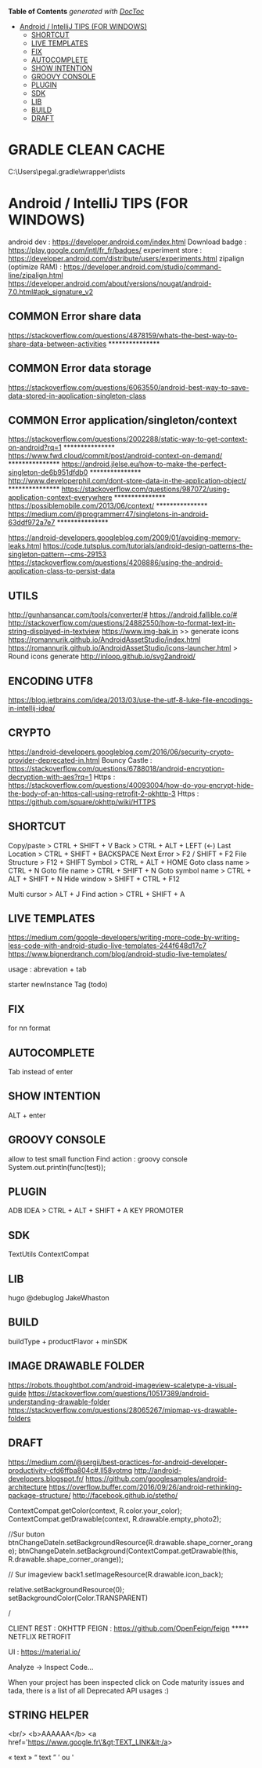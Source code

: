 <!-- START doctoc generated TOC please keep comment here to allow auto update -->
<!-- DON'T EDIT THIS SECTION, INSTEAD RE-RUN doctoc TO UPDATE -->
**Table of Contents**  *generated with [DocToc](https://github.com/thlorenz/doctoc)*

- [Android / IntelliJ TIPS (FOR WINDOWS)](#android--intellij-tips-for-windows)
  - [SHORTCUT](#shortcut)
  - [LIVE TEMPLATES](#live-templates)
  - [FIX](#fix)
  - [AUTOCOMPLETE](#autocomplete)
  - [SHOW INTENTION](#show-intention)
  - [GROOVY CONSOLE](#groovy-console)
  - [PLUGIN](#plugin)
  - [SDK](#sdk)
  - [LIB](#lib)
  - [BUILD](#build)
  - [DRAFT](#draft)

<!-- END doctoc generated TOC please keep comment here to allow auto update -->

# GRADLE CLEAN CACHE
C:\Users\pegal\.gradle\wrapper\dists



# Android / IntelliJ TIPS (FOR WINDOWS)

android dev : https://developer.android.com/index.html
Download badge : https://play.google.com/intl/fr_fr/badges/
experiment store : https://developer.android.com/distribute/users/experiments.html
zipalign (optimize RAM) : https://developer.android.com/studio/command-line/zipalign.html
https://developer.android.com/about/versions/nougat/android-7.0.html#apk_signature_v2


## COMMON Error share data 
https://stackoverflow.com/questions/4878159/whats-the-best-way-to-share-data-between-activities				***************

## COMMON Error data storage
https://stackoverflow.com/questions/6063550/android-best-way-to-save-data-stored-in-application-singleton-class


## COMMON Error application/singleton/context
https://stackoverflow.com/questions/2002288/static-way-to-get-context-on-android?rq=1						***************
https://www.fwd.cloud/commit/post/android-context-on-demand/												***************
https://android.jlelse.eu/how-to-make-the-perfect-singleton-de6b951dfdb0									***************
http://www.developerphil.com/dont-store-data-in-the-application-object/										***************
https://stackoverflow.com/questions/987072/using-application-context-everywhere								***************
https://possiblemobile.com/2013/06/context/																	***************
https://medium.com/@programmerr47/singletons-in-android-63ddf972a7e7										***************

https://android-developers.googleblog.com/2009/01/avoiding-memory-leaks.html
https://code.tutsplus.com/tutorials/android-design-patterns-the-singleton-pattern--cms-29153
https://stackoverflow.com/questions/4208886/using-the-android-application-class-to-persist-data



## UTILS
http://gunhansancar.com/tools/converter/#
https://android.fallible.co/#
http://stackoverflow.com/questions/24882550/how-to-format-text-in-string-displayed-in-textview
https://www.img-bak.in >> generate icons
https://romannurik.github.io/AndroidAssetStudio/index.html
https://romannurik.github.io/AndroidAssetStudio/icons-launcher.html > Round icons generate
http://inloop.github.io/svg2android/

## ENCODING UTF8
https://blog.jetbrains.com/idea/2013/03/use-the-utf-8-luke-file-encodings-in-intellij-idea/


## CRYPTO
https://android-developers.googleblog.com/2016/06/security-crypto-provider-deprecated-in.html
Bouncy Castle : https://stackoverflow.com/questions/6788018/android-encryption-decryption-with-aes?rq=1
Https : https://stackoverflow.com/questions/40093004/how-do-you-encrypt-hide-the-body-of-an-https-call-using-retrofit-2-okhttp-3
Https : https://github.com/square/okhttp/wiki/HTTPS

## SHORTCUT
Copy/paste 			> 	CTRL + SHIFT + V
Back				> 	CTRL + ALT + LEFT (<-)
Last Location		>	CTRL + SHIFT + BACKSPACE
Next Error			>	F2 / SHIFT + F2
File Structure		> 	F12 + SHIFT
Symbol				>	CTRL + ALT + HOME
Goto class name		> 	CTRL + N
Goto file name		> 	CTRL + SHIFT + N
Goto symbol name	> 	CTRL + ALT + SHIFT + N
Hide window			>	SHIFT + CTRL + F12

Multi cursor		> ALT + J
Find action 		> CTRL + SHIFT + A

## LIVE TEMPLATES
https://medium.com/google-developers/writing-more-code-by-writing-less-code-with-android-studio-live-templates-244f648d17c7
https://www.bignerdranch.com/blog/android-studio-live-templates/

usage : abrevation + tab

starter
newInstance
Tag (todo)

## FIX

for
nn
format

## AUTOCOMPLETE

Tab instead of enter

## SHOW INTENTION

ALT + enter


## GROOVY CONSOLE

allow to test small function
Find action : groovy console
System.out.println(func(test));

## PLUGIN

ADB IDEA 		> CTRL + ALT + SHIFT + A
KEY PROMOTER

## SDK
TextUtils
ContextCompat

## LIB

hugo @debuglog JakeWhaston

## BUILD

buildType + productFlavor + minSDK


## IMAGE DRAWABLE FOLDER
https://robots.thoughtbot.com/android-imageview-scaletype-a-visual-guide
https://stackoverflow.com/questions/10517389/android-understanding-drawable-folder
https://stackoverflow.com/questions/28065267/mipmap-vs-drawable-folders

## DRAFT


https://medium.com/@sergii/best-practices-for-android-developer-productivity-cfd6ffba804c#.ll58votmq
http://android-developers.blogspot.fr/
https://github.com/googlesamples/android-architecture
https://overflow.buffer.com/2016/09/26/android-rethinking-package-structure/
http://facebook.github.io/stetho/

ContextCompat.getColor(context, R.color.your_color);
ContextCompat.getDrawable(context, R.drawable.empty_photo2);

//Sur buton 
btnChangeDateIn.setBackgroundResource(R.drawable.shape_corner_orange);
btnChangeDateIn.setBackground(ContextCompat.getDrawable(this, R.drawable.shape_corner_orange));

// Sur imageview 
back1.setImageResource(R.drawable.icon_back);

relative.setBackgroundResource(0);
setBackgroundColor(Color.TRANSPARENT) 

/


CLIENT REST :
OKHTTP
FEIGN : https://github.com/OpenFeign/feign   ***** NETFLIX
RETROFIT 


UI : 
https://material.io/



Analyze -> Inspect Code...

When your project has been inspected click on Code maturity issues and tada, there is a list of all Deprecated API usages :)




## STRING HELPER

&lt;br/&gt;
&lt;b&gt;AAAAAA&lt;/b&gt;
&lt;a href=\'https://www.google.fr\'&gt;TEXT_LINK&lt;/a&gt;


« text » 
“ text ”
’ ou \'